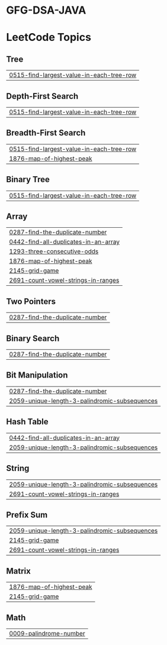 # GFG-DSA-JAVA
<!---LeetCode Topics Start-->
# LeetCode Topics
## Tree
|  |
| ------- |
| [0515-find-largest-value-in-each-tree-row](https://github.com/shefalijain1311/GFG-DSA-JAVA/tree/master/0515-find-largest-value-in-each-tree-row) |
## Depth-First Search
|  |
| ------- |
| [0515-find-largest-value-in-each-tree-row](https://github.com/shefalijain1311/GFG-DSA-JAVA/tree/master/0515-find-largest-value-in-each-tree-row) |
## Breadth-First Search
|  |
| ------- |
| [0515-find-largest-value-in-each-tree-row](https://github.com/shefalijain1311/GFG-DSA-JAVA/tree/master/0515-find-largest-value-in-each-tree-row) |
| [1876-map-of-highest-peak](https://github.com/shefalijain1311/GFG-DSA-JAVA/tree/master/1876-map-of-highest-peak) |
## Binary Tree
|  |
| ------- |
| [0515-find-largest-value-in-each-tree-row](https://github.com/shefalijain1311/GFG-DSA-JAVA/tree/master/0515-find-largest-value-in-each-tree-row) |
## Array
|  |
| ------- |
| [0287-find-the-duplicate-number](https://github.com/shefalijain1311/GFG-DSA-JAVA/tree/master/0287-find-the-duplicate-number) |
| [0442-find-all-duplicates-in-an-array](https://github.com/shefalijain1311/GFG-DSA-JAVA/tree/master/0442-find-all-duplicates-in-an-array) |
| [1293-three-consecutive-odds](https://github.com/shefalijain1311/GFG-DSA-JAVA/tree/master/1293-three-consecutive-odds) |
| [1876-map-of-highest-peak](https://github.com/shefalijain1311/GFG-DSA-JAVA/tree/master/1876-map-of-highest-peak) |
| [2145-grid-game](https://github.com/shefalijain1311/GFG-DSA-JAVA/tree/master/2145-grid-game) |
| [2691-count-vowel-strings-in-ranges](https://github.com/shefalijain1311/GFG-DSA-JAVA/tree/master/2691-count-vowel-strings-in-ranges) |
## Two Pointers
|  |
| ------- |
| [0287-find-the-duplicate-number](https://github.com/shefalijain1311/GFG-DSA-JAVA/tree/master/0287-find-the-duplicate-number) |
## Binary Search
|  |
| ------- |
| [0287-find-the-duplicate-number](https://github.com/shefalijain1311/GFG-DSA-JAVA/tree/master/0287-find-the-duplicate-number) |
## Bit Manipulation
|  |
| ------- |
| [0287-find-the-duplicate-number](https://github.com/shefalijain1311/GFG-DSA-JAVA/tree/master/0287-find-the-duplicate-number) |
| [2059-unique-length-3-palindromic-subsequences](https://github.com/shefalijain1311/GFG-DSA-JAVA/tree/master/2059-unique-length-3-palindromic-subsequences) |
## Hash Table
|  |
| ------- |
| [0442-find-all-duplicates-in-an-array](https://github.com/shefalijain1311/GFG-DSA-JAVA/tree/master/0442-find-all-duplicates-in-an-array) |
| [2059-unique-length-3-palindromic-subsequences](https://github.com/shefalijain1311/GFG-DSA-JAVA/tree/master/2059-unique-length-3-palindromic-subsequences) |
## String
|  |
| ------- |
| [2059-unique-length-3-palindromic-subsequences](https://github.com/shefalijain1311/GFG-DSA-JAVA/tree/master/2059-unique-length-3-palindromic-subsequences) |
| [2691-count-vowel-strings-in-ranges](https://github.com/shefalijain1311/GFG-DSA-JAVA/tree/master/2691-count-vowel-strings-in-ranges) |
## Prefix Sum
|  |
| ------- |
| [2059-unique-length-3-palindromic-subsequences](https://github.com/shefalijain1311/GFG-DSA-JAVA/tree/master/2059-unique-length-3-palindromic-subsequences) |
| [2145-grid-game](https://github.com/shefalijain1311/GFG-DSA-JAVA/tree/master/2145-grid-game) |
| [2691-count-vowel-strings-in-ranges](https://github.com/shefalijain1311/GFG-DSA-JAVA/tree/master/2691-count-vowel-strings-in-ranges) |
## Matrix
|  |
| ------- |
| [1876-map-of-highest-peak](https://github.com/shefalijain1311/GFG-DSA-JAVA/tree/master/1876-map-of-highest-peak) |
| [2145-grid-game](https://github.com/shefalijain1311/GFG-DSA-JAVA/tree/master/2145-grid-game) |
## Math
|  |
| ------- |
| [0009-palindrome-number](https://github.com/shefalijain1311/GFG-DSA-JAVA/tree/master/0009-palindrome-number) |
<!---LeetCode Topics End-->